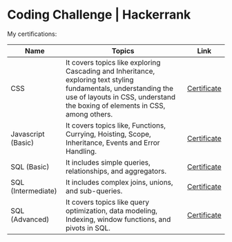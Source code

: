 # Coding Challenge | Hackerrank 

My certifications: 

| Name | Topics | Link |
|---|---|---|
|CSS| It covers topics like exploring Cascading and Inheritance, exploring text styling fundamentals, understanding the use of layouts in CSS, understand the boxing of elements in CSS, among others.|[Certificate](certifications/css%20certificate.pdf)|
|Javascript (Basic)|It covers topics like, Functions, Currying, Hoisting, Scope, Inheritance, Events and Error Handling.|[Certificate](certifications/javascript_basic%20certificate.pdf)|
|SQL (Basic)|It includes simple queries, relationships, and aggregators.|[Certificate](certifications/sql_basic%20certificate.pdf)|
|SQL (Intermediate)|It includes complex joins, unions, and sub-queries. |[Certificate](certifications/sql_intermediate%20certificate.pdf)|
|SQL (Advanced)|It covers topics like query optimization, data modeling, Indexing, window functions, and pivots in SQL.|[Certificate](certifications/sql_advanced%20certificate.pdf)|


